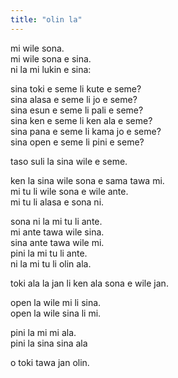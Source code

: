 ```yaml
---
title: "olin la"
---
```

mi wile sona.   
mi wile sona e sina.   
ni la mi lukin e sina:   
  
sina toki e seme li kute e seme?  
sina alasa e seme li jo e seme?  
sina esun e seme li pali e seme?  
sina ken e seme li ken ala e seme?  
sina pana e seme li kama jo e seme?  
sina open e seme li pini e seme?  
  
taso suli la sina wile e seme.  
  
ken la sina wile sona e sama tawa mi.  
mi tu li wile sona e wile ante.  
mi tu li alasa e sona ni.  
  
sona ni la mi tu li ante.   
mi ante tawa wile sina.  
sina ante tawa wile mi.  
pini la mi tu li ante.  
ni la mi tu li olin ala.  
  
toki ala la jan li ken ala sona e wile jan.  
  
open la wile mi li sina.  
open la wile sina li mi.  
  
pini la mi mi ala.  
pini la sina sina ala  
  
o toki tawa jan olin.
